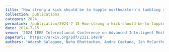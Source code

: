```yaml
---
title: "How strong a kick should be to topple northeastern’s tumbling robot"
collection: publications
category: 2024
permalink: /publication/2024-7-15-How-strong-a-kick-should-be-to-topple-northeastern’s-tumbling-robot
date: 2024-7-15
venue: '2024 IEEE International Conference on Advanced Intelligent Mechatronics (AIM)'
paperurl: 'https://arxiv.org/pdf/2311.14878'
authors: "Adarsh Salagame, Neha Bhattachan, Andre Caetano, Ian McCarthy, Henry Noyes, Brandon Petersen, Alexander Qiu, Matthew Schroeter, Nolan Smithwick, Konrad Sroka, Jason Widjaja, Yash Bohra, Kaushik Venkatesh, Kruthika Gangaraju, <strong>Paul Ghanem</strong>, Ioannis Mandralis, Eric Sihite, Arash Kalantari, Alireza Ramezani"
---
```


